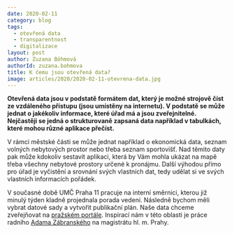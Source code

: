 ```yaml
---
date: 2020-02-11
category: blog
tags: 
  - otevřená data
  - transparentnost
  - digitalizace
layout: post
author: Zuzana Böhmová
authorId: zuzana.bohmova
title: K čemu jsou otevřená data?
image: articles/2020/2020-02-11-otevrena-data.jpg
---
```


**Otevřená data jsou v podstatě formátem dat, který je možné strojově číst ze vzdáleného přístupu (jsou umístěny na internetu). V podstatě se může jednat o jakékoliv informace, které úřad má a jsou zveřejnitelné. Nejčastěji se jedná o strukturovaně zapsaná data například v tabulkách, které mohou různé aplikace přečíst.**

V rámci městské části se může jednat například o ekonomická data, seznam volných nebytových prostor nebo třeba seznam sportovišť. Nad těmito daty pak může kdokoliv sestavit aplikaci, která by Vám mohla ukázat na mapě třeba všechny nebytové prostory určené k pronájmu. Další výhodou přímo pro úřad je vyčistění a srovnání svých vlastních dat, tedy udělat si ve svých vlastních informacích pořádek.

V současné době UMČ Praha 11 pracuje na interní směrnici, kterou již minulý týden kladně projednala porada vedení. Následně bychom měli vybrat datové sady a vytvořit publikační plán. Naše data chceme zveřejňovat na [pražském portále](http://opendata.praha.eu/). Inspirací nám v této oblasti je práce radního [Adama Zábranského](https://praha.pirati.cz/lide/adam-zabransky/) na magistrátu hl. m. Prahy.

